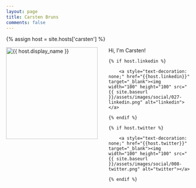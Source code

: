 ```yaml
---
layout: page
title: Carsten Bruns
comments: false
---
```

{% assign host = site.hosts['carsten'] %}

<img style="float: left; width: 250px; margin-right: 30px;" src="{{ site.url }}{{ host.picture | relative_url }}" alt="{{ host.display_name }}">Hi, I'm Carsten!

<div class="social-button-member">

    {% if host.linkedin %}
        
        <a style="text-decoration: none;" href="{{host.linkedin}}" target="_blank"><img width="100" height="100" src="{{ site.baseurl }}/assets/images/social/027-linkedin.png" alt="linkedin"></a>

    {% endif %}

    {% if host.twitter %}

        <a style="text-decoration: none;" href="{{host.twitter}}" target="_blank"><img width="100" height="100" src="{{ site.baseurl }}/assets/images/social/008-twitter.png" alt="twitter"></a>
        
    {% endif %}

</div>